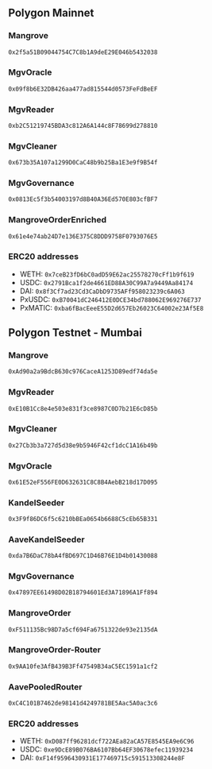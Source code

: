 <!-- GENERATED DO NOT EDIT - see addresses-to-md.js -->
## Polygon Mainnet

### Mangrove

```txt
0x2f5a51B09044754C7C8b1A9deE29E046b5432038
```

### MgvOracle

```txt
0x09f8b6E32DB426aa477ad815544d0573FeFdBeEF
```

### MgvReader

```txt
0xb2C51219745BDA3c812A6A144c8F78699d278810
```

### MgvCleaner

```txt
0x673b35A107a1299D0CaC48b9b25Ba1E3e9f9B54f
```

### MgvGovernance

```txt
0x0813Ec5f3b54003197d8B40A36Ed570E803cfBF7
```

### MangroveOrderEnriched

```txt
0x61e4e74ab24D7e136E375C8DDD9758F0793076E5
```

### ERC20 addresses

* WETH: `0x7ceB23fD6bC0adD59E62ac25578270cFf1b9f619`
* USDC: `0x2791Bca1f2de4661ED88A30C99A7a9449Aa84174`
* DAI: `0x8f3Cf7ad23Cd3CaDbD9735AFf958023239c6A063`
* PxUSDC: `0xB70041dC246412E0DCE34bd788062E969276E737`
* PxMATIC: `0xba6fBacEeeE55D2d657Eb26023C64002e23Af5E8`

## Polygon Testnet - Mumbai

### Mangrove

```txt
0xAd90a2a9BdcB630c976CaceA1253D89edf74da5e
```

### MgvReader

```txt
0xE10B1Cc8e4e503e831f3ce8987C0D7b21E6cD85b
```

### MgvCleaner

```txt
0x27Cb3b3a727d5d38e9b5946F42cf1dcC1A16b49b
```

### MgvOracle

```txt
0x61E52eF556FE0D632631C8C8B4AebB218d17D095
```

### KandelSeeder

```txt
0x3F9f86DC6f5c6210bBEa0654b6688C5cEb65B331
```

### AaveKandelSeeder

```txt
0xda7B6DaC78bA4fBD697C1D46B76E1D4b01430088
```

### MgvGovernance

```txt
0x47897EE61498D02B18794601Ed3A71896A1Ff894
```

### MangroveOrder

```txt
0xF511135Bc98D7a5cf694Fa6751322de93e2135dA
```

### MangroveOrder-Router

```txt
0x9AA10fe3AfB439B3Ff47549B34aC5EC1591a1cf2
```

### AavePooledRouter

```txt
0xC4C101B7462de98141d4249781BE5Aac5A0ac3c6
```

### ERC20 addresses

* WETH: `0xD087ff96281dcf722AEa82aCA57E8545EA9e6C96`
* USDC: `0xe9DcE89B076BA6107Bb64EF30678efec11939234`
* DAI: `0xF14f9596430931E177469715c591513308244e8F`
